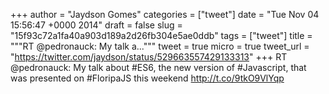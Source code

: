 
+++
author = "Jaydson Gomes"
categories = ["tweet"]
date = "Tue Nov 04 15:56:47 +0000 2014"
draft = false
slug = "15f93c72a1fa40a903d189a2d26fb304e5ae0ddb"
tags = ["tweet"]
title = """RT @pedronauck: My talk a..."""
tweet = true
micro = true
tweet_url = "https://twitter.com/jaydson/status/529663557429133313"
+++
RT @pedronauck: My talk about #ES6, the new version of #Javascript, that was presented on #FloripaJS this weekend http://t.co/9tkO9VlYqp
